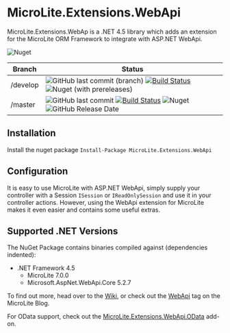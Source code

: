 # MicroLite.Extensions.WebApi

MicroLite.Extensions.WebAp is a .NET 4.5 library which adds an extension for the MicroLite ORM Framework to integrate with ASP.NET WebApi.

![Nuget](https://img.shields.io/nuget/dt/MicroLite.Extensions.WebApi)

|Branch|Status|
|------|------|
|/develop|![GitHub last commit (branch)](https://img.shields.io/github/last-commit/MicroLite-ORM/MicroLite.Extensions.WebApi/develop) [![Build Status](https://dev.azure.com/trevorpilley/MicroLite-ORM/_apis/build/status/MicroLite-ORM.MicroLite.Extensions.WebApi?branchName=develop)](https://dev.azure.com/trevorpilley/MicroLite-ORM/_build/latest?definitionId=28&branchName=develop) ![Nuget (with prereleases)](https://img.shields.io/nuget/vpre/MicroLite.Extensions.WebApi)|
|/master|![GitHub last commit](https://img.shields.io/github/last-commit/MicroLite-ORM/MicroLite.Extensions.WebApi/master) [![Build Status](https://dev.azure.com/trevorpilley/MicroLite-ORM/_apis/build/status/MicroLite-ORM.MicroLite.Extensions.WebApi?branchName=master)](https://dev.azure.com/trevorpilley/MicroLite-ORM/_build/latest?definitionId=28&branchName=master) ![Nuget](https://img.shields.io/nuget/v/MicroLite.Extensions.WebApi) ![GitHub Release Date](https://img.shields.io/github/release-date/MicroLite-ORM/MicroLite.Extensions.WebApi)|

## Installation

Install the nuget package `Install-Package MicroLite.Extensions.WebApi`

## Configuration

It is easy to use MicroLite with ASP.NET WebApi, simply supply your controller with a Session `ISession` or `IReadOnlySession` and use it in your controller actions. However, using the WebApi extension for MicroLite makes it even easier and contains some useful extras.

## Supported .NET Versions

The NuGet Package contains binaries compiled against (dependencies indented):

* .NET Framework 4.5
  * MicroLite 7.0.0
  * Microsoft.AspNet.WebApi.Core 5.2.7

To find out more, head over to the [Wiki](https://github.com/MicroLite-ORM/MicroLite.Extensions.WebApi/wiki), or check out the [WebApi](http://microliteorm.wordpress.com/tag/WebApi/) tag on the MicroLite Blog.

For OData support, check out the [MicroLite.Extensions.WebApi.OData](https://github.com/MicroLite-ORM/MicroLite.Extensions.WebApi.OData) add-on.
